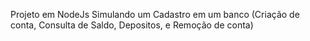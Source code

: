 Projeto em NodeJs Simulando um Cadastro em um banco (Criação de conta, Consulta de Saldo, Depositos, e Remoção de conta)
